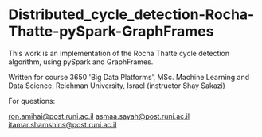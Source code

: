 # Distributed_cycle_detection-Rocha-Thatte-pySpark-GraphFrames

This work is an implementation of the Rocha Thatte cycle detection algorithm, using pySpark and GraphFrames.

Written for course 3650 'Big Data Platforms', MSc. Machine Learning and Data Science, Reichman University, Israel (instructor Shay Sakazi)


For questions:

ron.amihai@post.runi.ac.il
asmaa.sayah@post.runi.ac.il
itamar.shamshins@post.runi.ac.il
